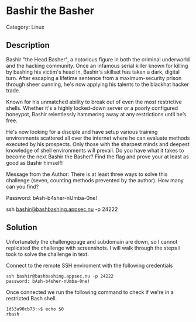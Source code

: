 # Bashir the Basher

Category: Linux

## Description
Bashir "the Head Basher", a notorious figure in both the criminal underworld and the hacking community. Once an infamous serial killer known for killing by bashing his victim's head in, Bashir's skillset has taken a dark, digital turn. After escaping a lifetime sentence from a maximum-security prison through sheer cunning, he's now applying his talents to the blackhat hacker trade.

Known for his unmatched ability to break out of even the most restrictive shells. Whether it's a highly locked-down server or a poorly configured honeypot, Bashir relentlessly hammering away at any restrictions until he’s free.

He's now looking for a disciple and have setup various training environments scattered all over the internet where he can evaluate methods executed by his prospects. Only those with the sharpest minds and deepest knowledge of shell environments will prevail. Do you have what it takes to become the next Bashir the Basher? Find the flag and prove your at least as good as Bashir himself!

Message from the Author: There is at least three ways to solve this challenge (seven, counting methods prevented by the author). How many can you find?

Password: bAsh-b4sher-nUmba-0ne!

ssh bashir@bashbashing.appsec.nu -p 24222

## Solution

Unfortunately the challengepage and subdomain are down, so I cannot replicated the challenge with screenshots. I will walk through the steps I took to solve the challenge in text.

Connect to the remote SSH enviroment with the following credentials

```
ssh bashir@bashbashing.appsec.nu -p 24222
password: bAsh-b4sher-nUmba-0ne!
```

Once connected we run the following command to check if we're in a restricted Bash shell.

```
1d53a90cb73:~$ echo $0
rbash
```
